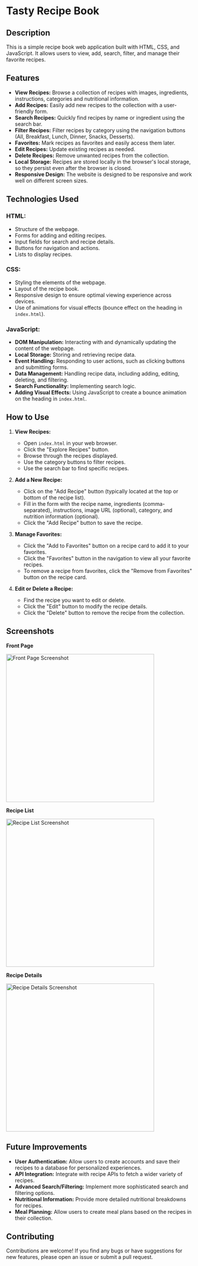 # Tasty Recipe Book 

## Description
This is a simple recipe book web application built with HTML, CSS, and JavaScript. It allows users to view, add, search, filter, and manage their favorite recipes.

## Features

- **View Recipes:** Browse a collection of recipes with images, ingredients, instructions, categories and nutritional information.
- **Add Recipes:** Easily add new recipes to the collection with a user-friendly form.
- **Search Recipes:** Quickly find recipes by name or ingredient using the search bar.
- **Filter Recipes:**  Filter recipes by category using the navigation buttons (All, Breakfast, Lunch, Dinner, Snacks, Desserts).
- **Favorites:** Mark recipes as favorites and easily access them later.
- **Edit Recipes:** Update existing recipes as needed.
- **Delete Recipes:**  Remove unwanted recipes from the collection.
- **Local Storage:** Recipes are stored locally in the browser's local storage, so they persist even after the browser is closed.
- **Responsive Design:** The website is designed to be responsive and work well on different screen sizes.

## Technologies Used

### HTML:
- Structure of the webpage.
- Forms for adding and editing recipes.
- Input fields for search and recipe details.
- Buttons for navigation and actions.
- Lists to display recipes.

### CSS:
- Styling the elements of the webpage.
- Layout of the recipe book.
- Responsive design to ensure optimal viewing experience across devices.
- Use of animations for visual effects (bounce effect on the heading in `index.html`).

### JavaScript:
- **DOM Manipulation:** Interacting with and dynamically updating the content of the webpage.
- **Local Storage:**  Storing and retrieving recipe data.
- **Event Handling:** Responding to user actions, such as clicking buttons and submitting forms.
- **Data Management:** Handling recipe data, including adding, editing, deleting, and filtering.
- **Search Functionality:** Implementing search logic.
- **Adding Visual Effects:** Using JavaScript to create a bounce animation on the heading in `index.html`.

## How to Use

1. **View Recipes:**
   - Open `index.html` in your web browser. 
   - Click the "Explore Recipes" button.
   - Browse through the recipes displayed.
   - Use the category buttons to filter recipes.
   - Use the search bar to find specific recipes.

2. **Add a New Recipe:**
   - Click on the "Add Recipe" button (typically located at the top or bottom of the recipe list).
   - Fill in the form with the recipe name, ingredients (comma-separated), instructions, image URL (optional), category, and nutrition information (optional).
   - Click the "Add Recipe" button to save the recipe.

3. **Manage Favorites:**
   - Click the "Add to Favorites" button on a recipe card to add it to your favorites.
   - Click the "Favorites" button in the navigation to view all your favorite recipes.
   - To remove a recipe from favorites, click the "Remove from Favorites" button on the recipe card.

4. **Edit or Delete a Recipe:**
   - Find the recipe you want to edit or delete.
   - Click the "Edit" button to modify the recipe details.
   - Click the "Delete" button to remove the recipe from the collection.

## Screenshots

**Front Page**

<img src="screenshot1.png" alt="Front Page Screenshot" width="400"/>

**Recipe List**

<img src="screenshot2.png" alt="Recipe List Screenshot" width="400"/>

**Recipe Details**

<img src="screenshot3.png" alt="Recipe Details Screenshot" width="400"/>

## Future Improvements

- **User Authentication:** Allow users to create accounts and save their recipes to a database for personalized experiences.
- **API Integration:** Integrate with recipe APIs to fetch a wider variety of recipes.
- **Advanced Search/Filtering:** Implement more sophisticated search and filtering options.
- **Nutritional Information:** Provide more detailed nutritional breakdowns for recipes.
- **Meal Planning:** Allow users to create meal plans based on the recipes in their collection.


## Contributing

Contributions are welcome! If you find any bugs or have suggestions for new features, please open an issue or submit a pull request.
